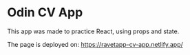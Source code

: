 # Odin CV App
This app was made to practice React, using props and state.

The page is deployed on: https://ravetapp-cv-app.netlify.app/